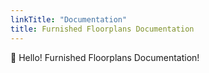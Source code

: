 ```yaml
---
linkTitle: "Documentation"
title: Furnished Floorplans Documentation
---
```


👋 Hello! Furnished Floorplans Documentation!

